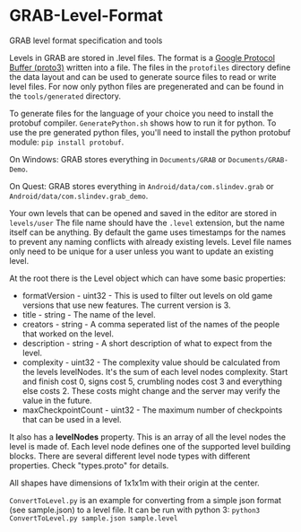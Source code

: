 # GRAB-Level-Format
GRAB level format specification and tools

Levels in GRAB are stored in .level files. The format is a [Google Protocol Buffer (proto3)](https://developers.google.com/protocol-buffers) written into a file. The files in the ```protofiles``` directory define the data layout and can be used to generate source files to read or write level files. For now only python files are pregenerated and can be found in the ```tools/generated``` directory.

To generate files for the language of your choice you need to install the protobuf compiler. ```GeneratePython.sh``` shows how to run it for python. To use the pre generated python files, you'll need to install the python protobuf module: ```pip install protobuf```.

On Windows:
GRAB stores everything in ```Documents/GRAB``` or ```Documents/GRAB-Demo```.

On Quest:
GRAB stores everything in ```Android/data/com.slindev.grab``` or ```Android/data/com.slindev.grab_demo```.

Your own levels that can be opened and saved in the editor are stored in ```levels/user``` The file name should have the ```.level``` extension, but the name itself can be anything. By default the game uses timestamps for the names to prevent any naming conflicts with already existing levels. Level file names only need to be unique for a user unless you want to update an existing level.

At the root there is the Level object which can have some basic properties:
* formatVersion - uint32 - This is used to filter out levels on old game versions that use new features. The current version is 3.
* title - string - The name of the level.
* creators - string - A comma seperated list of the names of the people that worked on the level.
* description - string - A short description of what to expect from the level.
* complexity - uint32 - The complexity value should be calculated from the levels levelNodes. It's the sum of each level nodes complexity. Start and finish cost 0, signs cost 5, crumbling nodes cost 3 and everything else costs 2. These costs might change and the server may verify the value in the future.
* maxCheckpointCount - uint32 - The maximum number of checkpoints that can be used in a level.

It also has a **levelNodes** property.
This is an array of all the level nodes the level is made of. Each level node defines one of the supported level building blocks. There are several different level node types with different properties. Check "types.proto" for details.

All shapes have dimensions of 1x1x1m with their origin at the center.

```ConvertToLevel.py``` is an example for converting from a simple json format (see sample.json) to a level file. It can be run with python 3: ```python3 ConvertToLevel.py sample.json sample.level```


